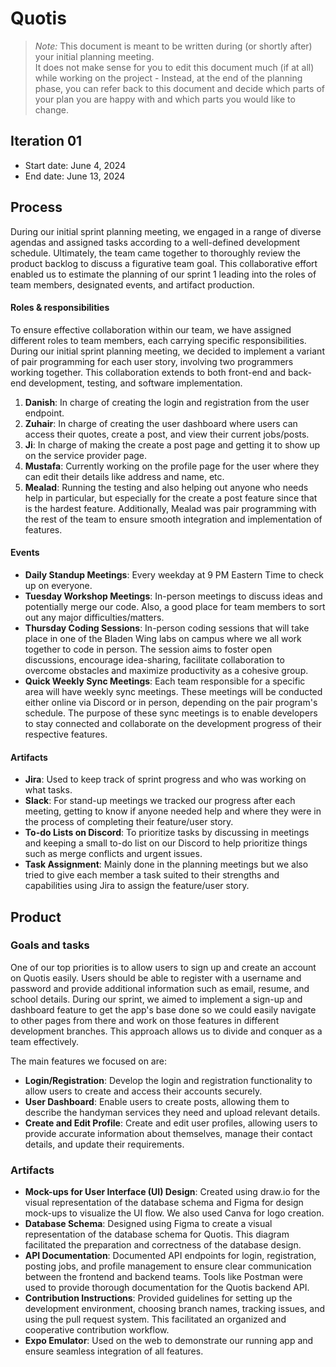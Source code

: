 # Quotis

> _Note:_ This document is meant to be written during (or shortly after) your initial planning meeting.     
> It does not make sense for you to edit this document much (if at all) while working on the project - Instead, at the end of the planning phase, you can refer back to this document and decide which parts of your plan you are happy with and which parts you would like to change.

## Iteration 01

* Start date: June 4, 2024
* End date: June 13, 2024

## Process

During our initial sprint planning meeting, we engaged in a range of diverse agendas and assigned tasks according to a well-defined development schedule. Ultimately, the team came together to thoroughly review the product backlog to discuss a figurative team goal. This collaborative effort enabled us to estimate the planning of our sprint 1 leading into the roles of team members, designated events, and artifact production.

#### Roles & responsibilities

To ensure effective collaboration within our team, we have assigned different roles to team members, each carrying specific responsibilities. During our initial sprint planning meeting, we decided to implement a variant of pair programming for each user story, involving two programmers working together. This collaboration extends to both front-end and back-end development, testing, and software implementation.

1. **Danish**: In charge of creating the login and registration from the user endpoint.
2. **Zuhair**: In charge of creating the user dashboard where users can access their quotes, create a post, and view their current jobs/posts.
3. **Ji**: In charge of making the create a post page and getting it to show up on the service provider page.
4. **Mustafa**: Currently working on the profile page for the user where they can edit their details like address and name, etc.
5. **Mealad**: Running the testing and also helping out anyone who needs help in particular, but especially for the create a post feature since that is the hardest feature. Additionally, Mealad was pair programming with the rest of the team to ensure smooth integration and implementation of features.

#### Events

* **Daily Standup Meetings**: Every weekday at 9 PM Eastern Time to check up on everyone.
* **Tuesday Workshop Meetings**: In-person meetings to discuss ideas and potentially merge our code. Also, a good place for team members to sort out any major difficulties/matters.
* **Thursday Coding Sessions**: In-person coding sessions that will take place in one of the Bladen Wing labs on campus where we all work together to code in person. The session aims to foster open discussions, encourage idea-sharing, facilitate collaboration to overcome obstacles and maximize productivity as a cohesive group.
* **Quick Weekly Sync Meetings**: Each team responsible for a specific area will have weekly sync meetings. These meetings will be conducted either online via Discord or in person, depending on the pair program's schedule. The purpose of these sync meetings is to enable developers to stay connected and collaborate on the development progress of their respective features.

#### Artifacts

* **Jira**: Used to keep track of sprint progress and who was working on what tasks.
* **Slack**: For stand-up meetings we tracked our progress after each meeting, getting to know if anyone needed help and where they were in the process of completing their feature/user story.
* **To-do Lists on Discord**: To prioritize tasks by discussing in meetings and keeping a small to-do list on our Discord to help prioritize things such as merge conflicts and urgent issues.
* **Task Assignment**: Mainly done in the planning meetings but we also tried to give each member a task suited to their strengths and capabilities using Jira to assign the feature/user story.

## Product

### Goals and tasks

One of our top priorities is to allow users to sign up and create an account on Quotis easily. Users should be able to register with a username and password and provide additional information such as email, resume, and school details. During our sprint, we aimed to implement a sign-up and dashboard feature to get the app's base done so we could easily navigate to other pages from there and work on those features in different development branches. This approach allows us to divide and conquer as a team effectively.

The main features we focused on are:
* **Login/Registration**: Develop the login and registration functionality to allow users to create and access their accounts securely.
* **User Dashboard**: Enable users to create posts, allowing them to describe the handyman services they need and upload relevant details.
* **Create and Edit Profile**: Create and edit user profiles, allowing users to provide accurate information about themselves, manage their contact details, and update their requirements.

### Artifacts

* **Mock-ups for User Interface (UI) Design**: Created using draw.io for the visual representation of the database schema and Figma for design mock-ups to visualize the UI flow. We also used Canva for logo creation.
* **Database Schema**: Designed using Figma to create a visual representation of the database schema for Quotis. This diagram facilitated the preparation and correctness of the database design.
* **API Documentation**: Documented API endpoints for login, registration, posting jobs, and profile management to ensure clear communication between the frontend and backend teams. Tools like Postman were used to provide thorough documentation for the Quotis backend API.
* **Contribution Instructions**: Provided guidelines for setting up the development environment, choosing branch names, tracking issues, and using the pull request system. This facilitated an organized and cooperative contribution workflow.
* **Expo Emulator**: Used on the web to demonstrate our running app and ensure seamless integration of all features.
